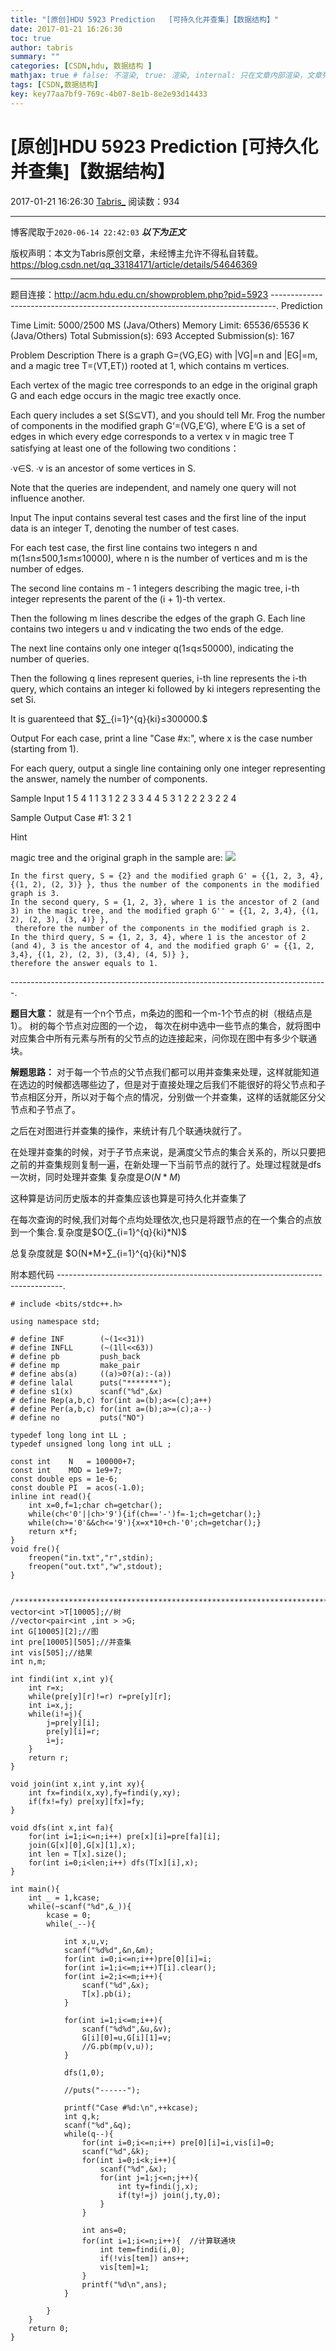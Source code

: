 ```yaml
---
title: "[原创]HDU 5923 Prediction   [可持久化并查集]【数据结构】"
date: 2017-01-21 16:26:30
toc: true
author: tabris
summary: ""
categories: [CSDN,hdu, 数据结构 ]
mathjax: true # false: 不渲染, true: 渲染, internal: 只在文章内部渲染，文章列表中不渲染
tags: [CSDN,数据结构]
key: key77aa7bf9-769c-4b07-8e1b-8e2e93d14433
---
```


# [原创]HDU 5923 Prediction   [可持久化并查集]【数据结构】

2017-01-21 16:26:30  [Tabris_](https://me.csdn.net/qq_33184171) 阅读数：934

---

博客爬取于`2020-06-14 22:42:03`
***以下为正文***

版权声明：本文为Tabris原创文章，未经博主允许不得私自转载。
https://blog.csdn.net/qq_33184171/article/details/54646369

<!-- more -->

---

题目连接：http://acm.hdu.edu.cn/showproblem.php?pid=5923
-------------------------------------------------------------------------------.
Prediction

Time Limit: 5000/2500 MS (Java/Others)    Memory Limit: 65536/65536 K (Java/Others)
Total Submission(s): 693    Accepted Submission(s): 167


Problem Description
There is a graph G=⟨VG,EG⟩  with  |VG|=n and |EG|=m, and a magic tree T=⟨VT,ET⟩) rooted at 1, which contains m vertices.

Each vertex of the magic tree corresponds to an edge in the original graph G and each edge occurs in the magic tree exactly once.

Each query includes a set S(S⊆VT), and you should tell Mr. Frog the number of components in the modified graph G‘=(VG,E‘G), where E‘G is a set of edges in which every edge corresponds to a vertex v in magic tree T satisfying at least one of the following two conditions：

∙v∈S.
∙v is an ancestor of some vertices in S.

Note that the queries are independent, and namely one query will not influence another.


Input
The input contains several test cases and the first line of the input data is an integer T, denoting the number of test cases.

For each test case, the first line contains two integers n and m(1≤n≤500,1≤m≤10000), where n is the number of vertices and m is the number of edges.

The second line contains m - 1 integers describing the magic tree, i-th integer represents the parent of the (i + 1)-th vertex.

Then the following m lines describe the edges of the graph G. Each line contains two integers u and v indicating the two ends of the edge.

The next line contains only one integer q(1≤q≤50000), indicating the number of queries.

Then the following q lines represent queries,  i-th line represents the i-th query, which contains an integer ki followed by ki integers representing the set Si.

It is guarenteed that $∑_{i=1}^{q}{ki}≤300000.$


Output
For each case, print a line "Case #x:", where x is the case number (starting from 1).

For each query, output a single line containing only one integer representing the answer, namely the number of components.


Sample Input
1
5 4
1 1 3
1 2
2 3
3 4
4 5
3
1 2
2 2 3
2 2 4


Sample Output
Case #1:
3
2
1


Hint

magic tree and the original graph in the sample are:
![](http://acm.hdu.edu.cn/data/images/C729-1002-1.jpg)


```
In the first query, S = {2} and the modified graph G' = {{1, 2, 3, 4}, {(1, 2), (2, 3)} }, thus the number of the components in the modified graph is 3.
In the second query, S = {1, 2, 3}, where 1 is the ancestor of 2 (and 3) in the magic tree, and the modified graph G'' = {{1, 2, 3,4}, {(1, 2), (2, 3), (3, 4)} },
 therefore the number of the components in the modified graph is 2.
In the third query, S = {1, 2, 3, 4}, where 1 is the ancestor of 2 (and 4), 3 is the ancestor of 4, and the modified graph G' = {{1, 2, 3,4}, {(1, 2), (2, 3), (3,4), (4, 5)} },
therefore the answer equals to 1.
```

-------------------------------------------------------------------------------.

**题目大意：**
就是有一个n个节点，m条边的图和一个m-1个节点的树（根结点是1）。
树的每个节点对应图的一个边，
每次在树中选中一些节点的集合，就将图中对应集合中所有元素与所有的父节点的边连接起来，问你现在图中有多少个联通块。

**解题思路：**
对于每一个节点的父节点我们都可以用并查集来处理，这样就能知道在选边的时候都选哪些边了，但是对于直接处理之后我们不能很好的将父节点和子节点相区分开，所以对于每个点的情况，分别做一个并查集，这样的话就能区分父节点和子节点了。

之后在对图进行并查集的操作，来统计有几个联通块就行了。

在处理并查集的时候，对于子节点来说，是满度父节点的集合关系的，所以只要把之前的并查集规则复制一遍，在新处理一下当前节点的就行了。处理过程就是dfs一次树，同时处理并查集 复杂度是$O(N*M)$

这种算是访问历史版本的并查集应该也算是可持久化并查集了

在每次查询的时候,我们对每个点均处理依次,也只是将跟节点的在一个集合的点放到一个集合.复杂度是$O(∑_{i=1}^{q}{ki}*N)$

总复杂度就是 $O(N*M+∑_{i=1}^{q}{ki}*N)$

附本题代码
-------------------------------------------------------------------------------.
```
# include <bits/stdc++.h>

using namespace std;

# define INF        (~(1<<31))
# define INFLL      (~(1ll<<63))
# define pb         push_back
# define mp         make_pair
# define abs(a)     ((a)>0?(a):-(a))
# define lalal      puts("*******");
# define s1(x)      scanf("%d",&x)
# define Rep(a,b,c) for(int a=(b);a<=(c);a++)
# define Per(a,b,c) for(int a=(b);a>=(c);a--)
# define no         puts("NO")

typedef long long int LL ;
typedef unsigned long long int uLL ;

const int    N   = 100000+7;
const int    MOD = 1e9+7;
const double eps = 1e-6;
const double PI  = acos(-1.0);
inline int read(){
    int x=0,f=1;char ch=getchar();
    while(ch<'0'||ch>'9'){if(ch=='-')f=-1;ch=getchar();}
    while(ch>='0'&&ch<='9'){x=x*10+ch-'0';ch=getchar();}
    return x*f;
}
void fre(){
    freopen("in.txt","r",stdin);
    freopen("out.txt","w",stdout);
}


/***********************************************************************/
vector<int >T[10005];//树
//vector<pair<int ,int > >G;
int G[10005][2];//图
int pre[10005][505];//并查集
int vis[505];//结果
int n,m;

int findi(int x,int y){
    int r=x;
    while(pre[y][r]!=r) r=pre[y][r];
    int i=x,j;
    while(i!=j){
        j=pre[y][i];
        pre[y][i]=r;
        i=j;
    }
    return r;
}

void join(int x,int y,int xy){
    int fx=findi(x,xy),fy=findi(y,xy);
    if(fx!=fy) pre[xy][fx]=fy;
}

void dfs(int x,int fa){
    for(int i=1;i<=n;i++) pre[x][i]=pre[fa][i];
    join(G[x][0],G[x][1],x);
    int len = T[x].size();
    for(int i=0;i<len;i++) dfs(T[x][i],x);
}

int main(){
    int _ = 1,kcase;
    while(~scanf("%d",&_)){
        kcase = 0;
        while(_--){

            int x,u,v;
            scanf("%d%d",&n,&m);
            for(int i=0;i<=n;i++)pre[0][i]=i;
            for(int i=1;i<=m;i++)T[i].clear();
            for(int i=2;i<=m;i++){
                scanf("%d",&x);
                T[x].pb(i);
            }

            for(int i=1;i<=m;i++){
                scanf("%d%d",&u,&v);
                G[i][0]=u,G[i][1]=v;
                //G.pb(mp(v,u));
            }

            dfs(1,0);

            //puts("------");

            printf("Case #%d:\n",++kcase);
            int q,k;
            scanf("%d",&q);
            while(q--){
                for(int i=0;i<=n;i++) pre[0][i]=i,vis[i]=0;
                scanf("%d",&k);
                for(int i=0;i<k;i++){
                    scanf("%d",&x);
                    for(int j=1;j<=n;j++){
                        int ty=findi(j,x);
                        if(ty!=j) join(j,ty,0);
                    }
                }

                int ans=0;
                for(int i=1;i<=n;i++){  //计算联通块
                    int tem=findi(i,0);
                    if(!vis[tem]) ans++;
                    vis[tem]=1;
                }
                printf("%d\n",ans);
            }

        }
    }
    return 0;
}

```